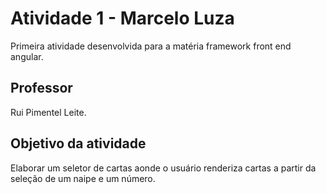 # Atividade 1 - Marcelo Luza

Primeira atividade desenvolvida para a matéria framework front end angular.

## Professor

Rui Pimentel Leite.

## Objetivo da atividade

Elaborar um seletor de cartas aonde o usuário renderiza cartas a partir da seleção de um naipe e um número.
